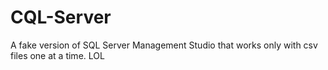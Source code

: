 # CQL-Server
A fake version of SQL Server Management Studio that works only with csv files one at a time. LOL
